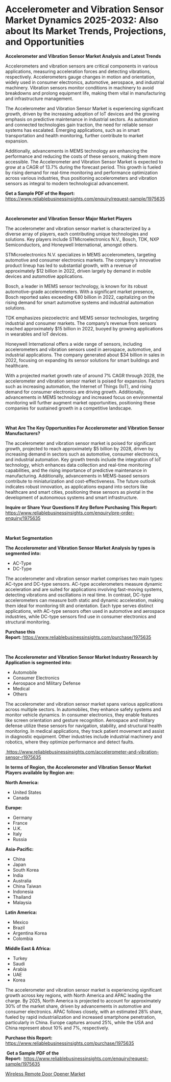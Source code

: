 <p><h1>Accelerometer and Vibration Sensor Market Dynamics 2025-2032: Also about Its Market Trends, Projections, and Opportunities</h1></p><p><strong>Accelerometer and Vibration Sensor Market Analysis and Latest Trends</strong></p>
<p><p>Accelerometers and vibration sensors are critical components in various applications, measuring acceleration forces and detecting vibrations, respectively. Accelerometers gauge changes in motion and orientation, widely used in consumer electronics, automotive, aerospace, and industrial machinery. Vibration sensors monitor conditions in machinery to avoid breakdowns and prolong equipment life, making them vital in manufacturing and infrastructure management.</p><p>The Accelerometer and Vibration Sensor Market is experiencing significant growth, driven by the increasing adoption of IoT devices and the growing emphasis on predictive maintenance in industrial sectors. As automation and connected technologies gain traction, the need for reliable sensor systems has escalated. Emerging applications, such as in smart transportation and health monitoring, further contribute to market expansion.</p><p>Additionally, advancements in MEMS technology are enhancing the performance and reducing the costs of these sensors, making them more accessible. The Accelerometer and Vibration Sensor Market is expected to grow at a CAGR of 13.7% during the forecast period. This growth is fueled by rising demand for real-time monitoring and performance optimization across various industries, thus positioning accelerometers and vibration sensors as integral to modern technological advancement.</p></p>
<p><strong>Get a Sample PDF of the Report:&nbsp;</strong> <a href="https://www.reliablebusinessinsights.com/enquiry/request-sample/1975635?utm_campaign=3000&utm_medium=2&utm_source=Github&utm_content=ia&utm_term=06042025&utm_id=accelerometer-and-vibration-sensor">https://www.reliablebusinessinsights.com/enquiry/request-sample/1975635</a></p>
<p>&nbsp;</p>
<p><strong>Accelerometer and Vibration Sensor Major Market Players</strong></p>
<p><p>The accelerometer and vibration sensor market is characterized by a diverse array of players, each contributing unique technologies and solutions. Key players include STMicroelectronics N.V., Bosch, TDK, NXP Semiconductors, and Honeywell International, amongst others. </p><p>STMicroelectronics N.V. specializes in MEMS accelerometers, targeting automotive and consumer electronics markets. The company's innovative product lineup has led to substantial growth, with a revenue of approximately $12 billion in 2022, driven largely by demand in mobile devices and automotive applications.</p><p>Bosch, a leader in MEMS sensor technology, is known for its robust automotive-grade accelerometers. With a significant market presence, Bosch reported sales exceeding €80 billion in 2022, capitalizing on the rising demand for smart automotive systems and industrial automation solutions. </p><p>TDK emphasizes piezoelectric and MEMS sensor technologies, targeting industrial and consumer markets. The company’s revenue from sensors reached approximately $15 billion in 2022, buoyed by growing applications in wearables and IoT devices.</p><p>Honeywell International offers a wide range of sensors, including accelerometers and vibration sensors used in aerospace, automotive, and industrial applications. The company generated about $34 billion in sales in 2022, focusing on expanding its sensor solutions for smart buildings and healthcare.</p><p>With a projected market growth rate of around 7% CAGR through 2028, the accelerometer and vibration sensor market is poised for expansion. Factors such as increasing automation, the Internet of Things (IoT), and rising demand for consumer electronics are driving growth. Additionally, advancements in MEMS technology and increased focus on environmental monitoring will further augment market opportunities, positioning these companies for sustained growth in a competitive landscape.</p></p>
<p>&nbsp;</p>
<p><strong>What Are The Key Opportunities For Accelerometer and Vibration Sensor Manufacturers?</strong></p>
<p><p>The accelerometer and vibration sensor market is poised for significant growth, projected to reach approximately $5 billion by 2028, driven by increasing demand in sectors such as automotive, consumer electronics, and industrial automation. Key growth trends include the integration of IoT technology, which enhances data collection and real-time monitoring capabilities, and the rising importance of predictive maintenance in manufacturing. Additionally, advancements in MEMS-based sensors contribute to miniaturization and cost-effectiveness. The future outlook indicates robust innovation, as applications expand into sectors like healthcare and smart cities, positioning these sensors as pivotal in the development of autonomous systems and smart infrastructure.</p></p>
<p><strong>Inquire or Share Your Questions If Any Before Purchasing This Report:</strong> <a href="https://www.reliablebusinessinsights.com/enquiry/pre-order-enquiry/1975635?utm_campaign=3000&utm_medium=2&utm_source=Github&utm_content=ia&utm_term=06042025&utm_id=accelerometer-and-vibration-sensor">https://www.reliablebusinessinsights.com/enquiry/pre-order-enquiry/1975635</a></p>
<p>&nbsp;</p>
<p><strong>Market Segmentation</strong></p>
<p><strong>The Accelerometer and Vibration Sensor Market Analysis by types is segmented into:</strong></p>
<p><ul><li>AC-Type</li><li>DC-Type</li></ul></p>
<p><p>The accelerometer and vibration sensor market comprises two main types: AC-type and DC-type sensors. AC-type accelerometers measure dynamic acceleration and are suited for applications involving fast-moving systems, detecting vibrations and oscillations in real time. In contrast, DC-type accelerometers can measure both static and dynamic acceleration, making them ideal for monitoring tilt and orientation. Each type serves distinct applications, with AC-type sensors often used in automotive and aerospace industries, while DC-type sensors find use in consumer electronics and structural monitoring.</p></p>
<p><strong>Purchase this Report:&nbsp;</strong><a href="https://www.reliablebusinessinsights.com/purchase/1975635?utm_campaign=3000&utm_medium=2&utm_source=Github&utm_content=ia&utm_term=06042025&utm_id=accelerometer-and-vibration-sensor">https://www.reliablebusinessinsights.com/purchase/1975635</a></p>
<p>&nbsp;</p>
<p><strong>The Accelerometer and Vibration Sensor Market Industry Research by Application is segmented into:</strong></p>
<p><ul><li>Automobile</li><li>Consumer Electronics</li><li>Aerospace and Military Defense</li><li>Medical</li><li>Others</li></ul></p>
<p><p>The accelerometer and vibration sensor market spans various applications across multiple sectors. In automobiles, they enhance safety systems and monitor vehicle dynamics. In consumer electronics, they enable features like screen orientation and gesture recognition. Aerospace and military defense utilize these sensors for navigation, stability, and structural health monitoring. In medical applications, they track patient movement and assist in diagnostic equipment. Other industries include industrial machinery and robotics, where they optimize performance and detect faults.</p></p>
<p><a href="https://www.reliablebusinessinsights.com/accelerometer-and-vibration-sensor-r1975635?utm_campaign=3000&utm_medium=2&utm_source=Github&utm_content=ia&utm_term=06042025&utm_id=accelerometer-and-vibration-sensor">&nbsp;https://www.reliablebusinessinsights.com/accelerometer-and-vibration-sensor-r1975635</a></p>
<p><strong>In terms of Region, the Accelerometer and Vibration Sensor Market Players available by Region are:</strong></p>
<p>
    <p> <strong> North America: </strong>
        <ul>
            <li>United States</li>
            <li>Canada</li>
        </ul>
        </p> 
    <p> <strong> Europe: </strong>
        <ul>
            <li>Germany</li>
            <li>France</li>
            <li>U.K.</li>
            <li>Italy</li>
            <li>Russia</li>
        </ul>
        </p> 
    <p> <strong> Asia-Pacific: </strong>
        <ul>
            <li>China</li>
            <li>Japan</li>
            <li>South Korea</li>
            <li>India</li>
            <li>Australia</li>
            <li>China Taiwan</li>
            <li>Indonesia</li>
            <li>Thailand</li>
            <li>Malaysia</li>
        </ul>
        </p> 
    <p> <strong> Latin America: </strong>
        <ul>
            <li>Mexico</li>
            <li>Brazil</li>
            <li>Argentina Korea</li>
            <li>Colombia</li>
        </ul>
        </p> 
    <p> <strong> Middle East & Africa: </strong>
        <ul>
            <li>Turkey</li>
            <li>Saudi</li>
            <li>Arabia</li>
            <li>UAE</li>
            <li>Korea</li>
        </ul>
    </p>
    </p>
<p><p>The accelerometer and vibration sensor market is experiencing significant growth across key regions, with North America and APAC leading the charge. By 2025, North America is projected to account for approximately 30% of the market share, driven by advancements in automotive and consumer electronics. APAC follows closely, with an estimated 28% share, fueled by rapid industrialization and increased smartphone penetration, particularly in China. Europe captures around 25%, while the USA and China represent about 10% and 7%, respectively.</p></p>
<p><strong>Purchase this Report: </strong><a href="https://www.reliablebusinessinsights.com/purchase/1975635?utm_campaign=3000&utm_medium=2&utm_source=Github&utm_content=ia&utm_term=06042025&utm_id=accelerometer-and-vibration-sensor">https://www.reliablebusinessinsights.com/purchase/1975635</a></p>
<p>&nbsp;<strong>Get a Sample PDF of the Report:&nbsp;&nbsp;</strong><a href="https://www.reliablebusinessinsights.com/enquiry/request-sample/1975635?utm_campaign=3000&utm_medium=2&utm_source=Github&utm_content=ia&utm_term=06042025&utm_id=accelerometer-and-vibration-sensor">https://www.reliablebusinessinsights.com/enquiry/request-sample/1975635</a></p>
<p><strong></strong></p>
<p><p><a href="https://github.com/dailyspunj47/Market-Research-Report-List-1/blob/main/wireless-remote-door-opener-market.md?utm_campaign=3000&utm_medium=2&utm_source=Github&utm_content=ia&utm_term=06042025&utm_id=accelerometer-and-vibration-sensor">Wireless Remote Door Opener Market</a></p></p>